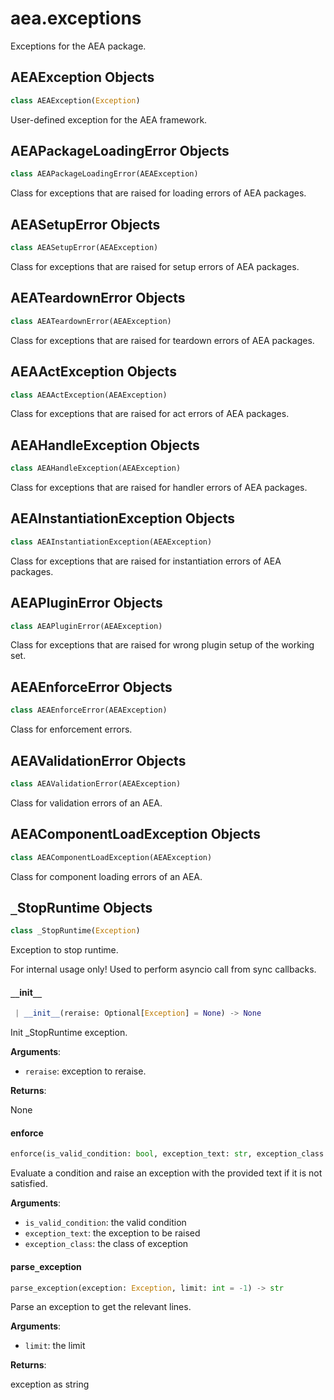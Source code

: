 <a name="aea.exceptions"></a>
# aea.exceptions

Exceptions for the AEA package.

<a name="aea.exceptions.AEAException"></a>
## AEAException Objects

```python
class AEAException(Exception)
```

User-defined exception for the AEA framework.

<a name="aea.exceptions.AEAPackageLoadingError"></a>
## AEAPackageLoadingError Objects

```python
class AEAPackageLoadingError(AEAException)
```

Class for exceptions that are raised for loading errors of AEA packages.

<a name="aea.exceptions.AEASetupError"></a>
## AEASetupError Objects

```python
class AEASetupError(AEAException)
```

Class for exceptions that are raised for setup errors of AEA packages.

<a name="aea.exceptions.AEATeardownError"></a>
## AEATeardownError Objects

```python
class AEATeardownError(AEAException)
```

Class for exceptions that are raised for teardown errors of AEA packages.

<a name="aea.exceptions.AEAActException"></a>
## AEAActException Objects

```python
class AEAActException(AEAException)
```

Class for exceptions that are raised for act errors of AEA packages.

<a name="aea.exceptions.AEAHandleException"></a>
## AEAHandleException Objects

```python
class AEAHandleException(AEAException)
```

Class for exceptions that are raised for handler errors of AEA packages.

<a name="aea.exceptions.AEAInstantiationException"></a>
## AEAInstantiationException Objects

```python
class AEAInstantiationException(AEAException)
```

Class for exceptions that are raised for instantiation errors of AEA packages.

<a name="aea.exceptions.AEAPluginError"></a>
## AEAPluginError Objects

```python
class AEAPluginError(AEAException)
```

Class for exceptions that are raised for wrong plugin setup of the working set.

<a name="aea.exceptions.AEAEnforceError"></a>
## AEAEnforceError Objects

```python
class AEAEnforceError(AEAException)
```

Class for enforcement errors.

<a name="aea.exceptions.AEAValidationError"></a>
## AEAValidationError Objects

```python
class AEAValidationError(AEAException)
```

Class for validation errors of an AEA.

<a name="aea.exceptions.AEAComponentLoadException"></a>
## AEAComponentLoadException Objects

```python
class AEAComponentLoadException(AEAException)
```

Class for component loading errors of an AEA.

<a name="aea.exceptions._StopRuntime"></a>
## `_`StopRuntime Objects

```python
class _StopRuntime(Exception)
```

Exception to stop runtime.

For internal usage only!
Used to perform asyncio call from sync callbacks.

<a name="aea.exceptions._StopRuntime.__init__"></a>
#### `__`init`__`

```python
 | __init__(reraise: Optional[Exception] = None) -> None
```

Init _StopRuntime exception.

**Arguments**:

- `reraise`: exception to reraise.

**Returns**:

None

<a name="aea.exceptions.enforce"></a>
#### enforce

```python
enforce(is_valid_condition: bool, exception_text: str, exception_class: Type[Exception] = AEAEnforceError) -> None
```

Evaluate a condition and raise an exception with the provided text if it is not satisfied.

**Arguments**:

- `is_valid_condition`: the valid condition
- `exception_text`: the exception to be raised
- `exception_class`: the class of exception

<a name="aea.exceptions.parse_exception"></a>
#### parse`_`exception

```python
parse_exception(exception: Exception, limit: int = -1) -> str
```

Parse an exception to get the relevant lines.

**Arguments**:

- `limit`: the limit

**Returns**:

exception as string

